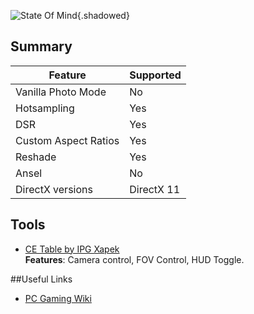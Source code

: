 ![State Of Mind](Images/state_of_mind.png "Shot by pino44io"){.shadowed}

## Summary

Feature | Supported
--|--
Vanilla Photo Mode | No
Hotsampling | Yes
DSR | Yes
Custom Aspect Ratios | Yes
Reshade | Yes 
Ansel | No
DirectX versions | DirectX 11
 
## Tools

* [CE Table by IPG Xapek](..\CheatTables\state_of_mind_win64.CT)  
**Features**: Camera control, FOV Control, HUD Toggle.


##Useful Links

* [PC Gaming Wiki](https://pcgamingwiki.com/wiki/State_of_Mind)


